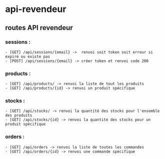 # api-revendeur

## routes API revendeur

### sessions :
    - [GET] /api/sessions/{email} ->  renvoi soit token soit erreur si expiré ou existe pas
    - [POST] /api/sessions/{email} -> créer token et renvoi code 200
### products :
    - [GET] /api/products/ -> renvoi la liste de tout les produits
    - [GET] /api/products/{id} -> renvoi un produit spécifique

### stocks :
    - [GET] /api/stocks/ -> renvoi la quantité des stocks pour l'ensemble des produits
    - [GET] /api/stocks/{id} -> renvoi la quantité des stocks pour un produit spécifique
### orders :
    - [GET] /api/orders -> renvoi la liste de toutes les commandes
    - [GET] /api/orders/{id} -> renvoi une commande spécifique
